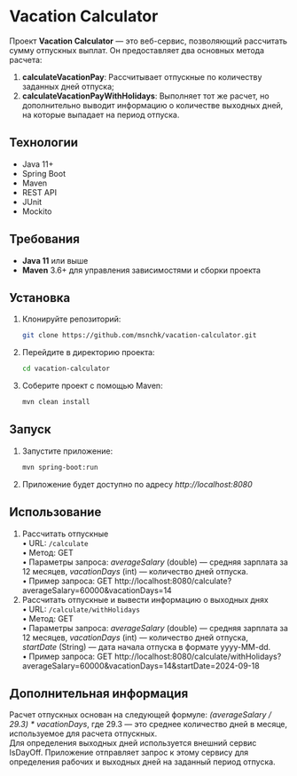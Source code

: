 # Vacation Calculator

Проект **Vacation Calculator** — это веб-сервис, позволяющий рассчитать сумму отпускных выплат. Он предоставляет два основных метода расчета:
1. **calculateVacationPay**: Рассчитывает отпускные по количеству заданных дней отпуска;
2. **calculateVacationPayWithHolidays**: Выполняет тот же расчет, но дополнительно выводит информацию о количестве выходных дней, на которые выпадает на период отпуска.<br>

## Технологии

- Java 11+
- Spring Boot
- Maven
- REST API
- JUnit 
- Mockito

## Требования

- **Java 11** или выше
- **Maven** 3.6+ для управления зависимостями и сборки проекта

## Установка

1. Клонируйте репозиторий:<br>
   ```bash 
   git clone https://github.com/msnchk/vacation-calculator.git
   
2. Перейдите в директорию проекта:
   ```bash 
   cd vacation-calculator

3. Соберите проект с помощью Maven:
   ```bash 
   mvn clean install

## Запуск
1. Запустите приложение:
   ```bash
   mvn spring-boot:run
2. Приложение будет доступно по адресу *http://localhost:8080*

## Использование
1. Рассчитать отпускные<br> 
•  URL: `/calculate`<br>
•  Метод: GET<br>
•  Параметры запроса: *averageSalary* (double) — средняя зарплата за 12 месяцев, *vacationDays* (int) — количество дней отпуска.<br>
•  Пример запроса: GET http://localhost:8080/calculate?averageSalary=60000&vacationDays=14
2. Рассчитать отпускные и вывести информацию о выходных днях<br>
      •  URL: `/calculate/withHolidays`<br>
      •  Метод: GET<br>
      •  Параметры запроса: *averageSalary* (double) — средняя зарплата за 12 месяцев, *vacationDays* (int) — количество дней отпуска,<br>
   *startDate* (String) — дата начала отпуска в формате yyyy-MM-dd.<br>
      •  Пример запроса: GET http://localhost:8080/calculate/withHolidays?averageSalary=60000&vacationDays=14&startDate=2024-09-18<br>

## Дополнительная информация
Расчет отпускных основан на следующей формуле: *(averageSalary / 29.3) * vacationDays*,
где 29.3 — это среднее количество дней в месяце, используемое для расчета отпускных.<br>
Для определения выходных дней используется внешний сервис IsDayOff. Приложение отправляет запрос к этому сервису для определения рабочих и выходных дней на заданный период отпуска.
